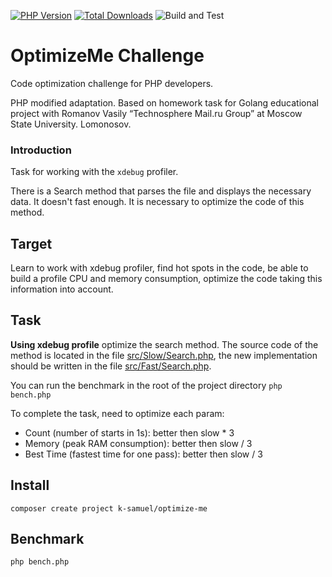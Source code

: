 [![PHP Version](https://img.shields.io/badge/php-7.4%2B-blue.svg)](https://packagist.org/packages/k-samuel/optimize-me)
[![Total Downloads](https://img.shields.io/packagist/dt/k-samuel/optimize-me.svg?style=flat-square)](https://packagist.org/packages/k-samuel/optimize-me)
![Build and Test](https://github.com/k-samuel/optimize-me/workflows/Build%20and%20Test/badge.svg?branch=master&event=push)

# OptimizeMe Challenge
Code optimization challenge for PHP developers.

PHP modified adaptation.
Based on homework task for Golang educational project with Romanov Vasily “Technosphere Mail.ru Group” at Moscow State University. Lomonosov.


### Introduction

Task for working with the `xdebug` profiler.

There is a Search method that parses the file and displays the necessary data.
It doesn't fast enough. It is necessary to optimize the code of this method.

## Target

Learn to work with xdebug profiler, find hot spots in the code, be able to build a profile
CPU and memory consumption, optimize the code taking this information into account.

## Task

**Using xdebug profile** optimize the search method.
The source code of the method is located in the file [src/Slow/Search.php](src/Slow/Search.php),
the new implementation should be written in the file [src/Fast/Search.php](src/Fast/Search.php).

You can run the benchmark in the root of the project directory `php bench.php`

To complete the task, need to optimize each param:
  - Count (number of starts in 1s):  better then slow * 3
  - Memory (peak RAM consumption):  better then slow / 3
  - Best Time (fastest time for one pass): better then slow / 3
  
## Install

`composer create project k-samuel/optimize-me`


## Benchmark
`php bench.php`








